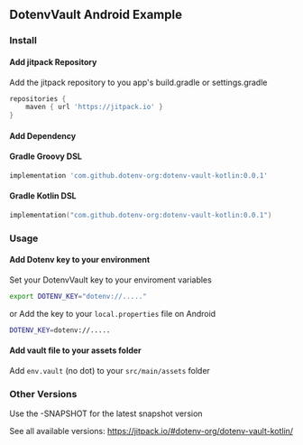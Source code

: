 ## DotenvVault Android Example


### Install

#### Add jitpack Repository

Add the jitpack repository to you app's build.gradle or settings.gradle


```groovy
repositories {
    maven { url 'https://jitpack.io' }
}
```
   
#### Add Dependency
#### Gradle Groovy DSL
```groovy
implementation 'com.github.dotenv-org:dotenv-vault-kotlin:0.0.1'
```

#### Gradle Kotlin DSL
```kotlin
implementation("com.github.dotenv-org:dotenv-vault-kotlin:0.0.1")
``` 

### Usage

#### Add Dotenv key to your environment

Set your DotenvVault key to your enviroment variables 
```bash
export DOTENV_KEY="dotenv://....."
```
or Add the key to your `local.properties` file on Android
```bash
DOTENV_KEY=dotenv://.....
```

#### Add vault file to your assets folder
Add `env.vault` (no dot) to your `src/main/assets` folder


### Other Versions
Use the -SNAPSHOT for the latest snapshot version

See all available versions: 
https://jitpack.io/#dotenv-org/dotenv-vault-kotlin/
